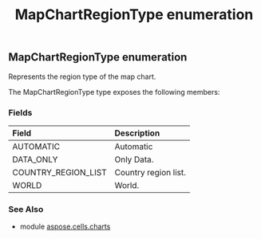 ﻿---
title: MapChartRegionType enumeration
second_title: Aspose.Cells for Python via .NET API References
description: 
type: docs
weight: 570
url: /aspose.cells.charts/mapchartregiontype/
is_root: false
---

## MapChartRegionType enumeration

Represents the region type of the map chart.



The MapChartRegionType type exposes the following members:

### Fields
| Field | Description |
| :- | :- |
| AUTOMATIC | Automatic |
| DATA_ONLY | Only Data. |
| COUNTRY_REGION_LIST | Country region list. |
| WORLD | World. |



### See Also
* module [aspose.cells.charts](..)

